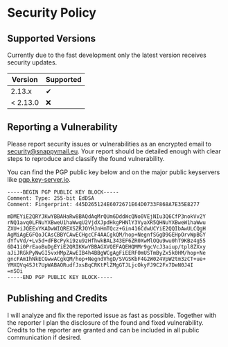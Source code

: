 # Security Policy

## Supported Versions

Currently due to the fast development only the latest version receives security updates.

| Version  | Supported |
| -------- | --------- |
| 2.13.x   | ✔         |
| < 2.13.0 | ❌         |

## Reporting a Vulnerability

Please report security issues or vulnerabilities as an encrypted email to [security@snappymail.eu](mailto:security@snappymail.eu).
Your report should be detailed enough with clear steps to reproduce and classify the found vulnerability.

You can find the PGP public key below and on the major public keyservers like [pgp.key-server.io](https://pgp.key-server.io).
```
-----BEGIN PGP PUBLIC KEY BLOCK-----
Comment: Type: 255-bit EdDSA
Comment: Fingerprint: 445D265124E6072671E64D0733F868A7E35E8277

mDMEYiE2QRYJKwYBBAHaRw8BAQdAqMrQUm6DddWcQNo0VEjNIu3Q6CfP3nokVv2Y
rNQ1avq0LFNuYXBweU1haWwgU2VjdXJpdHkgPHNlY3VyaXR5QHNuYXBweW1haWwu
ZXU+iJQEExYKADwWIQREXSZRJOYHJnHmTQcz+Gin416CdwUCYiE2QQIbAwULCQgH
AgMiAgEGFQoJCAsCBBYCAwECHgcCF4AACgkQM/hop+NegnfSGgD9GEHpOrvWpBGY
dYfvVd/+Lv5d+dFBcPyki9zu9zHfhwkBAL343EF6ZR0XwMlOQu9wu0hT9KBz4g55
6D41i0PrEaoBuDgEYiE2QRIKKwYBBAGXVQEFAQEHQMMr9gcVcJ3aiup/tpl8ZXxy
aJiJRGkPyNwGI5vxHMpZAwEIB4h4BBgWCgAgFiEERF0mUSTmByZx5k0HM/hop+Ne
gncFAmIhNkECGwwACgkQM/hop+NegndVhgD/SVGSKbF4G2W024VpW2tm3zCT+ue+
YMXQVq4SJt7UpWABAORudfJxsBqCRKtPlZMgGTJLjcOkyFJ9C2Fx7DeN0J4I
=nSOi
-----END PGP PUBLIC KEY BLOCK-----
```

## Publishing and Credits

I will analyze and fix the reported issue as fast as possible.
Together with the reporter I plan the disclosure of the found and fixed vulnerability.
Credits to the reporter are granted and can be included in all public communication if desired.
